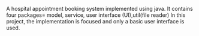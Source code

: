A hospital appointment booking system implemented using java.
It contains four packages= model, service, user interface (UI),util(file reader)
In this project, the implementation is focused and only a basic user interface is used.
